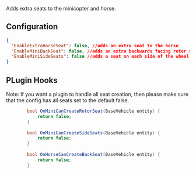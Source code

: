 Adds extra seats to the minicopter and horse.

## Configuration

```json
{
  "EnableExtraHorseSeat": false, //adds an extra seat to the horse
  "EnableMiniBackSeat": false, //adds an extra backwards facing rotor seat
  "EnableMiniSideSeats": false //adds a seat on each side of the wheel A frame
}
```

## PLugin Hooks

Note: If you want a plugin to handle all seat creation, then please make sure that the config has all seats set to the default false.

```csharp
		bool OnMiniCanCreateRotorSeat(BaseVehicle entity) {
			return false;
		}
		
		bool OnMiniCanCreateSideSeats(BaseVehicle entity) {
			return false;
		}
		
		bool OnHorseCanCreateBackSeat(BaseVehicle entity) {
			return false;
		}
```